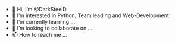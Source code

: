 - 👋 Hi, I’m @DarkSteelD
- 👀 I’m interested in Python, Team leading and Web-Development
- 🌱 I’m currently learning ...
- 💞️ I’m looking to collaborate on ...
- 📫 How to reach me ...

<!---
DarkSteelD/DarkSteelD is a ✨ special ✨ repository because its `README.md` (this file) appears on your GitHub profile.
You can click the Preview link to take a look at your changes.
--->
